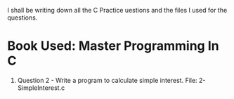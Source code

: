 I shall be writing down all the C Practice uestions and the files I used for the questions.

# Book Used: Master Programming In C
1. Question 2 - Write a program to calculate simple interest. File: 2-SimpleInterest.c 
